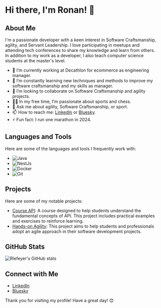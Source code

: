 # Hi there, I'm Ronan! 👋

## About Me
I'm a passionate developer with a keen interest in Software Craftsmanship, agility, and Servant Leadership. I love participating in meetups and attending tech conferences to share my knowledge and learn from others. In addition to my work as a developer, I also teach computer science students at the master's level.

- 🔭 I’m currently working at Decathlon for ecommerce as engineering manager.
- 🌱 I’m constantly learning new techniques and methods to improve my software craftsmanship and my skills as manager.
- 👯 I’m looking to collaborate on Software Craftsmanship and agility projects.
- 🏃‍♂️ In my free time, I'm passionate about sports and chess.
- 💬 Ask me about agility, Software Craftsmanship, or sport.
- 📫 How to reach me: [LinkedIn](https://www.linkedin.com/in/ronan-le-feyer/) or [Bluesky](https://bsky.app/profile/ronanlf.bsky.social).
- ⚡ Fun fact: I run one marathon in 2024.

## Languages and Tools
Here are some of the languages and tools I frequently work with:

- ![Java](https://img.shields.io/badge/-Java-000?&logo=Java)
- ![NestJs](https://img.shields.io/badge/-NestJs-000?&logo=NestJs)
- ![Docker](https://img.shields.io/badge/-Docker-000?&logo=Docker)
- ![Git](https://img.shields.io/badge/-Git-000?&logo=Git)

## Projects
Here are some of my notable projects:

- [Course API](https://github.com/rlefeyer/course-api): A course designed to help students understand the fundamental concepts of API. This project includes practical examples and exercises to reinforce learning.
- [Hands-on Agility](https://github.com/rlefeyer/hands-on-agility): This project aims to help students and professionals adopt an agile approach in their software development projects.

## GitHub Stats
![Rlefeyer's GitHub stats](https://github-readme-stats.vercel.app/api?username=rlefeyer&show_icons=true&theme=radical)

## Connect with Me
- [LinkedIn](https://www.linkedin.com/in/ronan-le-feyer/)
- [Bluesky](https://bsky.app/profile/ronanlf.bsky.social)

Thank you for visiting my profile! Have a great day! 😊
